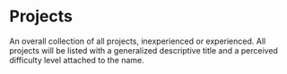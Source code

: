 # Projects
An overall collection of all projects, inexperienced or experienced. 
All projects will be listed with a generalized descriptive title and a perceived difficulty level attached to the name.
